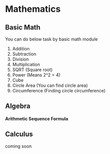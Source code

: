 # Mathematics

## Basic Math
You can do below task by basic math module
1. Addition
2. Subtraction
3. Division
4. Multiplication
5. SQRT (Square root)
6. Power (Means 2^2 = 4)
7. Cube
8. Circle Area (You can find circle area)
9. Circumference (Finding circle circumference)


## Algebra 
#### Arithmetic Sequence Formula

## Calculus

coming soon 



